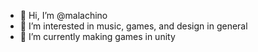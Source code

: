 - 👋 Hi, I’m @malachino 
- 👀 I’m interested in music, games, and design in general
- 🌱 I’m currently making games in unity

<!---
malachino/malachino is a ✨ special ✨ repository because its `README.md` (this file) appears on your GitHub profile.
You can click the Preview link to take a look at your changes.
--->
